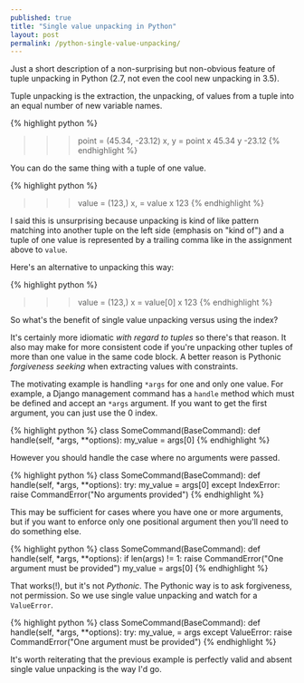 ```yaml
---
published: true
title: "Single value unpacking in Python"
layout: post
permalink: /python-single-value-unpacking/
---
```


Just a short description of a non-surprising but non-obvious feature of
tuple unpacking in Python (2.7, not even the cool new unpacking in 3.5).

Tuple unpacking is the extraction, the unpacking, of values from a tuple
into an equal number of new variable names.

{% highlight python %}
>>> point = (45.34, -23.12)
>>> x, y = point
>>> x
45.34
>>> y
-23.12
{% endhighlight %}

You can do the same thing with a tuple of one value.

{% highlight python %}
>>> value = (123,)
>>> x, = value
>>> x
123
{% endhighlight %}

I said this is unsurprising because unpacking is kind of like pattern
matching into another tuple on the left side (emphasis on "kind of") and
a tuple of one value is represented by a trailing comma like in the
assignment above to `value`.

Here's an alternative to unpacking this way:

{% highlight python %}
>>> value = (123,)
>>> x = value[0]
>>> x
123
{% endhighlight %}

So what's the benefit of single value unpacking versus using the index?

It's certainly more idiomatic *with regard to tuples* so there's that
reason. It also may make for more consistent code if you're unpacking
other tuples of more than one value in the same code block. A better
reason is Pythonic *forgiveness seeking* when extracting values with
constraints.

The motivating example is handling `*args` for one and only one value.
For example, a
Django management command has a `handle` method which must be defined
and accept an `*args` argument. If you want to get the first argument,
you can just use the 0 index.

{% highlight python %}
class SomeCommand(BaseCommand):
    def handle(self, *args, **options):
        my_value = args[0]
{% endhighlight %}

However you should handle the case where no arguments were passed.

{% highlight python %}
class SomeCommand(BaseCommand):
    def handle(self, *args, **options):
        try:
            my_value = args[0]
        except IndexError:
            raise CommandError("No arguments provided")
{% endhighlight %}

This may be sufficient for cases where you have one or more arguments,
but if you want to enforce only one positional argument then you'll need
to do something else.

{% highlight python %}
class SomeCommand(BaseCommand):
    def handle(self, *args, **options):
        if len(args) != 1:
            raise CommandError("One argument must be provided")
        my_value = args[0]
{% endhighlight %}

That works(!), but it's not *Pythonic*. The Pythonic way is to ask
forgiveness, not permission. So we use single value unpacking and watch
for a `ValueError`.

{% highlight python %}
class SomeCommand(BaseCommand):
    def handle(self, *args, **options):
        try:
            my_value, = args
        except ValueError:
            raise CommandError("One argument must be provided")
{% endhighlight %}

It's worth reiterating that the previous example is perfectly valid and
absent single value unpacking is the way I'd go.
